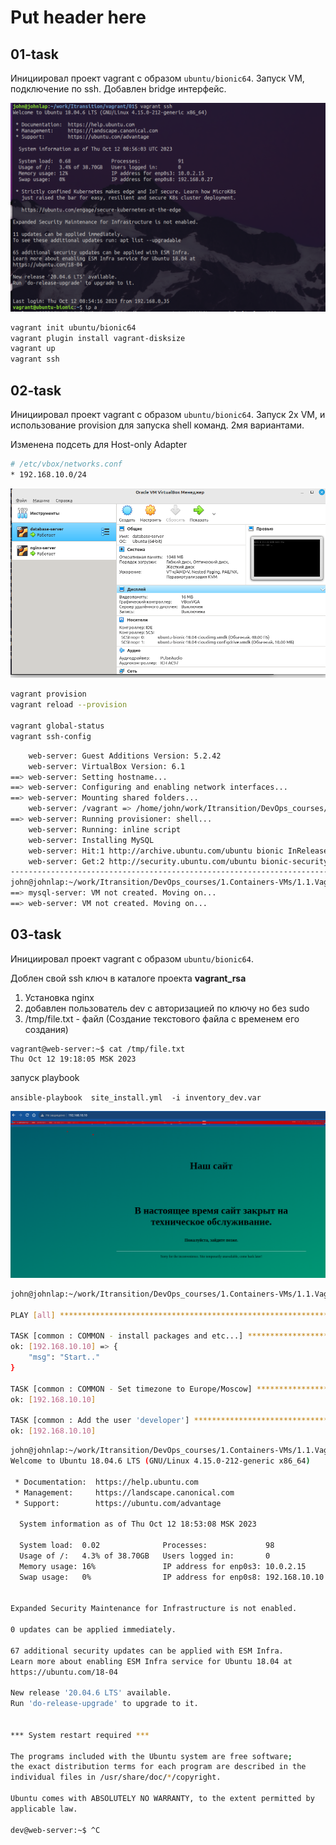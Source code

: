 # Put header here

## 01-task

Инициировал проект vagrant с образом `ubuntu/bionic64`. Запуск VM, подключение по ssh.
Добавлен bridge интерфейс.

![This is a alt text.](./vagrant_01.png "This is a sample image.")

```sh
vagrant init ubuntu/bionic64
vagrant plugin install vagrant-disksize
vagrant up
vagrant ssh
```

## 02-task

Инициировал проект vagrant с образом `ubuntu/bionic64`. Запуск 2х VM, и использование provision
для запуска shell команд. 2мя вариантами.

Изменена подсеть для Host-only Adapter
```sh
# /etc/vbox/networks.conf
* 192.168.10.0/24
```
![This is a alt text.](./vagrant_02.png "This is a sample image.")

```sh
vagrant provision
vagrant reload --provision

vagrant global-status
vagrant ssh-config
```

```sh
    web-server: Guest Additions Version: 5.2.42
    web-server: VirtualBox Version: 6.1
==> web-server: Setting hostname...
==> web-server: Configuring and enabling network interfaces...
==> web-server: Mounting shared folders...
    web-server: /vagrant => /home/john/work/Itransition/DevOps_courses/1.Containers-VMs/1.1.Vagrant+Packer
==> web-server: Running provisioner: shell...
    web-server: Running: inline script
    web-server: Installing MySQL
    web-server: Hit:1 http://archive.ubuntu.com/ubuntu bionic InRelease
    web-server: Get:2 http://security.ubuntu.com/ubuntu bionic-security InRelease [88.7 kB]
------------------------------------------------------------------------------------------------
john@johnlap:~/work/Itransition/DevOps_courses/1.Containers-VMs/1.1.Vagrant+Packer$ vagrant destroy 
==> mysql-server: VM not created. Moving on...
==> web-server: VM not created. Moving on...
```


## 03-task

Инициировал проект vagrant с образом `ubuntu/bionic64`. 

Доблен свой ssh ключ в каталоге проекта **vagrant_rsa**

1) Установка nginx
2) добавлен пользователь dev с авторизацией по ключу но без sudo
3) /tmp/file.txt - файл (Создание текстового файла с временем его создания)
```
vagrant@web-server:~$ cat /tmp/file.txt 
Thu Oct 12 19:18:05 MSK 2023
```

запуск playbook

`ansible-playbook  site_install.yml  -i inventory_dev.var`

![This is a alt text.](./vagrant_03.png "This is a sample image.")

```sh
john@johnlap:~/work/Itransition/DevOps_courses/1.Containers-VMs/1.1.Vagrant+Packer$ ansible-playbook  site_install.yml  -i inventory_dev.var

PLAY [all] *************************************************************************************************************************************************************************************

TASK [common : COMMON - install packages and etc...] *******************************************************************************************************************************************
ok: [192.168.10.10] => {
    "msg": "Start.."
}

TASK [common : COMMON - Set timezone to Europe/Moscow] *****************************************************************************************************************************************
ok: [192.168.10.10]

TASK [common : Add the user 'developer'] *******************************************************************************************************************************************************
ok: [192.168.10.10]
```

```sh
john@johnlap:~/work/Itransition/DevOps_courses/1.Containers-VMs/1.1.Vagrant+Packer$ ssh -i dev_rsa dev@192.168.10.10
Welcome to Ubuntu 18.04.6 LTS (GNU/Linux 4.15.0-212-generic x86_64)

 * Documentation:  https://help.ubuntu.com
 * Management:     https://landscape.canonical.com
 * Support:        https://ubuntu.com/advantage

  System information as of Thu Oct 12 18:53:08 MSK 2023

  System load:  0.02              Processes:             98
  Usage of /:   4.3% of 38.70GB   Users logged in:       0
  Memory usage: 16%               IP address for enp0s3: 10.0.2.15
  Swap usage:   0%                IP address for enp0s8: 192.168.10.10


Expanded Security Maintenance for Infrastructure is not enabled.

0 updates can be applied immediately.

67 additional security updates can be applied with ESM Infra.
Learn more about enabling ESM Infra service for Ubuntu 18.04 at
https://ubuntu.com/18-04

New release '20.04.6 LTS' available.
Run 'do-release-upgrade' to upgrade to it.


*** System restart required ***

The programs included with the Ubuntu system are free software;
the exact distribution terms for each program are described in the
individual files in /usr/share/doc/*/copyright.

Ubuntu comes with ABSOLUTELY NO WARRANTY, to the extent permitted by
applicable law.

dev@web-server:~$ ^C
```
